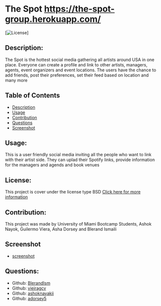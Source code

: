 # The Spot https://the-spot-group.herokuapp.com/
  [![License](https://img.shields.io/badge/License-BSD_2--Clause-orange.svg)]
  ## Description:
  The Spot is the hottest social media gathering all artists around USA in one place. Everyone can create a profile and link to other artists, managers, agents, event organizers and event locations. The users have the chance to add friends, post their preferences, set their feed based on location and many more
  ## Table of Contents
  - [Description](#description)
  - [Usage](#usage)
  - [Contribution](#contribution)
  - [Questions](#questions)
  - [Screenshot](#Screnshot)
  ## Usage:
  This is a user friendly social media inviting all the people who want to link with their artist side. They can uplad their Spotify links, provide information for the managers and agends and book venues
  ## License:
  This project is cover under the license type BSD
  [Click here for more information](https://opensource.org/licenses/BSD-2-Clause)
  ## Contribution:
  This project was made by University of Miami Bootcamp Students, Ashok Nayok, Guilermo Viera, Asha Dorsey and Blerand Ismaili
  ## Screenshot
  - [screenshot](server/utils/photo/image.png)
  ## Questions:
  - Github: [BlerandIsm](https://github.com/BlerandIsm)
  - Github: [vieiragcv](https://github.com/vieiragcv)
  - Github: [ashoknayakii](https://github.com/ashoknayakii)
  - Github: [adorsey5](https://github.com/adorsey5)